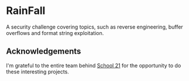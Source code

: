 # RainFall

A security challenge covering topics, such as reverse engineering, buffer overflows and format string exploitation.

## Acknowledgements

I'm grateful to the entire team behind [School 21](https://21-school.ru) for the opportunity to do these interesting projects.
